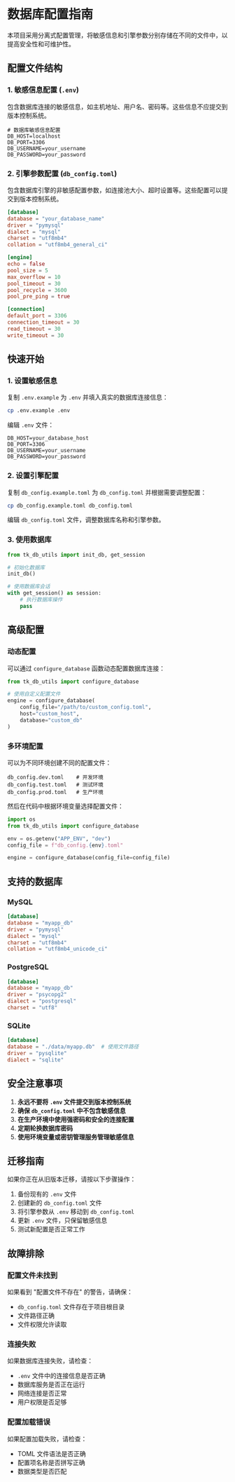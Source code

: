 # 数据库配置指南

本项目采用分离式配置管理，将敏感信息和引擎参数分别存储在不同的文件中，以提高安全性和可维护性。

## 配置文件结构

### 1. 敏感信息配置 (`.env`)

包含数据库连接的敏感信息，如主机地址、用户名、密码等。这些信息不应提交到版本控制系统。

```env
# 数据库敏感信息配置
DB_HOST=localhost
DB_PORT=3306
DB_USERNAME=your_username
DB_PASSWORD=your_password
```

### 2. 引擎参数配置 (`db_config.toml`)

包含数据库引擎的非敏感配置参数，如连接池大小、超时设置等。这些配置可以提交到版本控制系统。

```toml
[database]
database = "your_database_name"
driver = "pymysql"
dialect = "mysql"
charset = "utf8mb4"
collation = "utf8mb4_general_ci"

[engine]
echo = false
pool_size = 5
max_overflow = 10
pool_timeout = 30
pool_recycle = 3600
pool_pre_ping = true

[connection]
default_port = 3306
connection_timeout = 30
read_timeout = 30
write_timeout = 30
```

## 快速开始

### 1. 设置敏感信息

复制 `.env.example` 为 `.env` 并填入真实的数据库连接信息：

```bash
cp .env.example .env
```

编辑 `.env` 文件：
```env
DB_HOST=your_database_host
DB_PORT=3306
DB_USERNAME=your_username
DB_PASSWORD=your_password
```

### 2. 设置引擎配置

复制 `db_config.example.toml` 为 `db_config.toml` 并根据需要调整配置：

```bash
cp db_config.example.toml db_config.toml
```

编辑 `db_config.toml` 文件，调整数据库名称和引擎参数。

### 3. 使用数据库

```python
from tk_db_utils import init_db, get_session

# 初始化数据库
init_db()

# 使用数据库会话
with get_session() as session:
    # 执行数据库操作
    pass
```

## 高级配置

### 动态配置

可以通过 `configure_database` 函数动态配置数据库连接：

```python
from tk_db_utils import configure_database

# 使用自定义配置文件
engine = configure_database(
    config_file="/path/to/custom_config.toml",
    host="custom_host",
    database="custom_db"
)
```

### 多环境配置

可以为不同环境创建不同的配置文件：

```
db_config.dev.toml    # 开发环境
db_config.test.toml   # 测试环境
db_config.prod.toml   # 生产环境
```

然后在代码中根据环境变量选择配置文件：

```python
import os
from tk_db_utils import configure_database

env = os.getenv("APP_ENV", "dev")
config_file = f"db_config.{env}.toml"

engine = configure_database(config_file=config_file)
```

## 支持的数据库

### MySQL
```toml
[database]
database = "myapp_db"
driver = "pymysql"
dialect = "mysql"
charset = "utf8mb4"
collation = "utf8mb4_unicode_ci"
```

### PostgreSQL
```toml
[database]
database = "myapp_db"
driver = "psycopg2"
dialect = "postgresql"
charset = "utf8"
```

### SQLite
```toml
[database]
database = "./data/myapp.db"  # 使用文件路径
driver = "pysqlite"
dialect = "sqlite"
```

## 安全注意事项

1. **永远不要将 `.env` 文件提交到版本控制系统**
2. **确保 `db_config.toml` 中不包含敏感信息**
3. **在生产环境中使用强密码和安全的连接配置**
4. **定期轮换数据库密码**
5. **使用环境变量或密钥管理服务管理敏感信息**

## 迁移指南

如果你正在从旧版本迁移，请按以下步骤操作：

1. 备份现有的 `.env` 文件
2. 创建新的 `db_config.toml` 文件
3. 将引擎参数从 `.env` 移动到 `db_config.toml`
4. 更新 `.env` 文件，只保留敏感信息
5. 测试新配置是否正常工作

## 故障排除

### 配置文件未找到
如果看到 "配置文件不存在" 的警告，请确保：
- `db_config.toml` 文件存在于项目根目录
- 文件路径正确
- 文件权限允许读取

### 连接失败
如果数据库连接失败，请检查：
- `.env` 文件中的连接信息是否正确
- 数据库服务是否正在运行
- 网络连接是否正常
- 用户权限是否足够

### 配置加载错误
如果配置加载失败，请检查：
- TOML 文件语法是否正确
- 配置项名称是否拼写正确
- 数据类型是否匹配